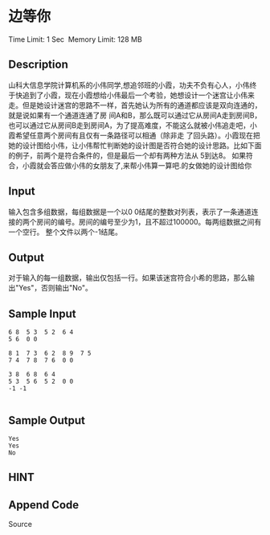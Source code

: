 # 边等你
Time Limit: 1 Sec  Memory Limit: 128 MB


## Description
山科大信息学院计算机系的小伟同学,想追邻班的小霞，功夫不负有心人，小伟终于快追到了小霞，现在小霞想给小伟最后一个考验，她想设计一个迷宫让小伟来走。但是她设计迷宫的思路不一样，首先她认为所有的通道都应该是双向连通的，就是说如果有一个通道连通了房 间A和B，那么既可以通过它从房间A走到房间B，也可以通过它从房间B走到房间A，为了提高难度，不能这么就被小伟追走吧，小霞希望任意两个房间有且仅有一条路径可以相通（除非走 了回头路）。小霞现在把她的设计图给小伟，让小伟帮忙判断她的设计图是否符合她的设计思路。比如下面的例子，前两个是符合条件的，但是最后一个却有两种方法从 5到达8。 如果符合，小霞就会答应做小伟的女朋友了,来帮小伟算一算吧.的女做她的设计图给你




## Input
输入包含多组数据，每组数据是一个以0 0结尾的整数对列表，表示了一条通道连接的两个房间的编号。房间的编号至少为1，且不超过100000。每两组数据之间有一个空行。 
整个文件以两个-1结尾。
 


## Output
对于输入的每一组数据，输出仅包括一行。如果该迷宫符合小希的思路，那么输出"Yes"，否则输出"No"。


## Sample Input
```
6 8  5 3  5 2  6 4
5 6  0 0

8 1  7 3  6 2  8 9  7 5
7 4  7 8  7 6  0 0

3 8  6 8  6 4
5 3  5 6  5 2  0 0
-1 -1
 
```
## Sample Output
```
Yes
Yes
No

```

## HINT


## Append Code
Source